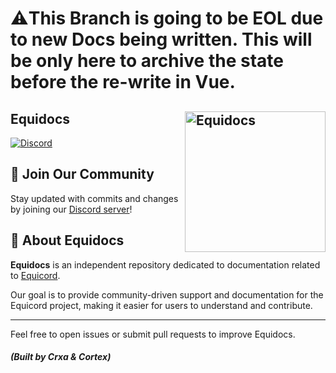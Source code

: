 # ⚠️This Branch is going to be EOL due to new Docs being written. This will be only here to archive the state before the re-write in Vue.
## Equidocs [<img src="https://raw.githubusercontent.com/Equicord/Equidocs/refs/heads/main/assets/logo/logo.png" width="225" align="right" alt="Equidocs">](https://github.com/Equicord/Equidocs)
[![Discord](https://img.shields.io/discord/1207691698386501634.svg?color=768AD4&label=Discord&logo=discord&logoColor=white)](https://discord.gg/5Xh2W87egW)  

## 📢 Join Our Community  

Stay updated with commits and changes by joining our [Discord server](https://discord.gg/5Xh2W87egW)!  

## 📖 About Equidocs  

**Equidocs** is an independent repository dedicated to documentation related to [Equicord](https://github.com/Equicord/Equicord).  

Our goal is to provide community-driven support and documentation for the Equicord project, making it easier for users to understand and contribute.  

---

Feel free to open issues or submit pull requests to improve Equidocs.
##### (Built by Crxa & Cortex)
